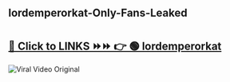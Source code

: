 
 ## lordemperorkat-Only-Fans-Leaked

# <h2><a href="https://clipsfans.com/lordemperorkat&ref=git">🔗 Click to LINKS ⏩⏩ 👉 🟢 lordemperorkat </a></h2>

<a href="https://clipsfans.com/lordemperorkat&ref=git" rel="nofollow" data-target="animated-image.originalLink"><img src="https://i.ibb.co.com/xMMVF88/686577567.gif" alt="Viral Video Original" style="max-width: 100%; display: inline-block;" data-target="animated-image.originalImage"></a>
